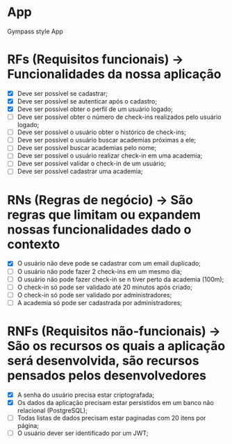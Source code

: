 # App

Gympass style App

# RFs (Requisitos funcionais) -> Funcionalidades da nossa aplicação

- [X] Deve ser possível se cadastrar;
- [X] Deve ser possível se autenticar após o cadastro;
- [X] Deve ser possível obter o perfil de um usuário logado;
- [ ] Deve ser possível obter o número de check-ins realizados pelo usuário logado;
- [ ] Deve ser possível o usuário obter o histórico de check-ins;
- [ ] Deve ser possível o usuário buscar academias próximas a ele;
- [ ] Deve ser possível buscar academias pelo nome;
- [ ] Deve ser possível o usuário realizar check-in em uma academia;
- [ ] Deve ser possível validar o check-in de um usuário;
- [ ] Deve ser possível cadastrar uma academia;

# RNs (Regras de negócio) -> São regras que limitam ou expandem nossas funcionalidades dado o contexto

- [X] O usuário não deve pode se cadastrar com um email duplicado;
- [ ] O usuário não pode fazer 2 check-ins em um mesmo dia;
- [ ] O usuário não pode fazer check-in se n tiver perto da academia (100m);
- [ ] O check-in só pode ser validado até 20 minutos após criado;
- [ ] O check-in só pode ser validado por administradores;
- [ ] A academia só pode ser cadastrada por administradores;

# RNFs (Requisitos não-funcionais) -> São os recursos os quais a aplicação será desenvolvida, são recursos pensados pelos desenvolvedores

- [X] A senha do usuário precisa estar criptografada;
- [X] Os dados da aplicação precisam estar persistidos em um banco não relacional (PostgreSQL);
- [ ] Todas listas de dados precisam estar paginadas com 20 itens por página;
- [ ] O usuário dever ser identificado por um JWT;